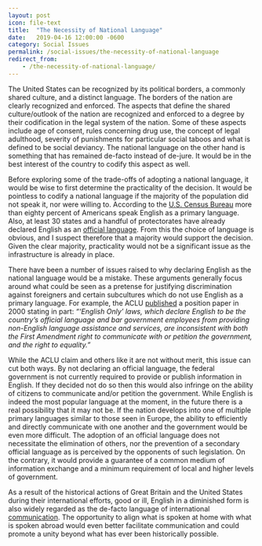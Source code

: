 ```yaml
---
layout: post
icon: file-text
title:  "The Necessity of National Language"
date:   2019-04-16 12:00:00 -0600
category: Social Issues
permalink: /social-issues/the-necessity-of-national-language
redirect_from:
    - /the-necessity-of-national-language/
---
```


The United States can be recognized by its political borders, a commonly shared culture, and a distinct language. The borders of the nation are clearly recognized and enforced. The aspects that define the shared culture/outlook of the nation are recognized and enforced to a degree by their codification in the legal system of the nation. Some of these aspects include age of consent, rules concerning drug use, the concept of legal adulthood, severity of punishments for particular social taboos and what is defined to be social deviancy. The national language on the other hand is something that has remained de-facto instead of de-jure. It would be in the best interest of the country to codify this aspect as well.

Before exploring some of the trade-offs of adopting a national language, it would be wise to first determine the practicality of the decision. It would be pointless to codify a national language if the majority of the population did not speak it, nor were willing to. According to the [U.S. Census Bureau](https://www.census.gov/data/tables/2013/demo/2009-2013-lang-tables.html) more than eighty percent of Americans speak English as a primary language. Also, at least 30 states and a handful of protectorates have already declared English as an [official language](https://en.wikipedia.org/wiki/English-only_movement#Current_law). From this the choice of language is obvious, and I suspect therefore that a majority would support the decision. Given the clear majority, practicality would not be a significant issue as the infrastructure is already in place.

There have been a number of issues raised to why declaring English as the national language would be a mistake. These arguments generally focus around what could be seen as a pretense for justifying discrimination against foreigners and certain subcultures which do not use English as a primary language. For example, the ACLU [published](https://web.archive.org/web/20110630191159/http://www.aclu.org/immigrants-rights/rights-immigrants-aclu-position-paper) a position paper in 2000 stating in part: *“‘English Only’ laws, which declare English to be the country’s official language and bar government employees from providing non-English language assistance and services, are inconsistent with both the First Amendment right to communicate with or petition the government, and the right to equality.”*

While the ACLU claim and others like it are not without merit, this issue can cut both ways. By not declaring an official language, the federal government is not currently required to provide or publish information in English. If they decided not do so then this would also infringe on the ability of citizens to communicate and/or petition the government. While English is indeed the most popular language at the moment, in the future there is a real possibility that it may not be. If the nation develops into one of multiple primary languages similar to those seen in  Europe, the ability to efficiently and directly communicate with one another and the government would be even more difficult.  The adoption of an official language does not necessitate the elimination of others, nor the prevention of a secondary official language as is perceived by the opponents of such legislation. On the contrary, it would provide a guarantee of a common medium of information exchange and a minimum requirement of local and higher levels of government.

As a result of the historical actions of Great Britain and the United States during their international efforts, good or ill, English in a diminished form is also widely regarded as the de-facto language of international [communication](http://www.guardian.co.uk/theobserver/2006/dec/03/features.review37).  The opportunity to align what is spoken at home with what is spoken abroad would even better facilitate communication and could promote a unity beyond what has ever been historically possible.
